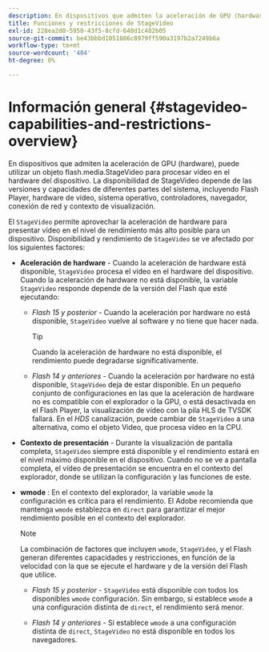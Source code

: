 ```yaml
---
description: En dispositivos que admiten la aceleración de GPU (hardware), puede utilizar un objeto flash.media.StageVideo para procesar vídeo en el hardware del dispositivo. La disponibilidad de StageVideo depende de las versiones y capacidades de diferentes partes del sistema, incluyendo Flash Player, hardware de vídeo, sistema operativo, controladores, navegador, conexión de red y contexto de visualización.
title: Funciones y restricciones de StageVideo
exl-id: 228ea2d0-5950-43f5-8cfd-640d1c482b05
source-git-commit: be43bbbd1051886c8979ff590a3197b2a7249b6a
workflow-type: tm+mt
source-wordcount: '404'
ht-degree: 0%

---
```


# Información general {#stagevideo-capabilities-and-restrictions-overview}

En dispositivos que admiten la aceleración de GPU (hardware), puede utilizar un objeto flash.media.StageVideo para procesar vídeo en el hardware del dispositivo. La disponibilidad de StageVideo depende de las versiones y capacidades de diferentes partes del sistema, incluyendo Flash Player, hardware de vídeo, sistema operativo, controladores, navegador, conexión de red y contexto de visualización.

El `StageVideo` permite aprovechar la aceleración de hardware para presentar vídeo en el nivel de rendimiento más alto posible para un dispositivo. Disponibilidad y rendimiento de `StageVideo` se ve afectado por los siguientes factores:

* **Aceleración de hardware** - Cuando la aceleración de hardware está disponible, `StageVideo` procesa el vídeo en el hardware del dispositivo. Cuando la aceleración de hardware no está disponible, la variable `StageVideo` responde depende de la versión del Flash que esté ejecutando:

   * *Flash 15 y posterior* - Cuando la aceleración por hardware no está disponible, `StageVideo` vuelve al software y no tiene que hacer nada.

      >[!TIP]
      >
      >Cuando la aceleración de hardware no está disponible, el rendimiento puede degradarse significativamente.

   * *Flash 14 y anteriores* - Cuando la aceleración por hardware no está disponible, `StageVideo` deja de estar disponible. En un pequeño conjunto de configuraciones en las que la aceleración de hardware no es compatible con el explorador o la GPU, o está desactivada en el Flash Player, la visualización de vídeo con la pila HLS de TVSDK fallará. En el *HDS* canalización, puede cambiar de `StageVideo` a una alternativa, como el objeto Video, que procesa vídeo en la CPU.

* **Contexto de presentación** - Durante la visualización de pantalla completa, `StageVideo` siempre está disponible y el rendimiento estará en el nivel máximo disponible en el dispositivo. Cuando no se ve a pantalla completa, el vídeo de presentación se encuentra en el contexto del explorador, donde se utilizan la configuración y las funciones de este.

* **wmode** : En el contexto del explorador, la variable `wmode` la configuración es crítica para el rendimiento. El Adobe recomienda que mantenga `wmode` establezca en `direct` para garantizar el mejor rendimiento posible en el contexto del explorador.

   >[!NOTE]
   >
   >La combinación de factores que incluyen `wmode`, `StageVideo`, y el Flash generan diferentes capacidades y restricciones, en función de la velocidad con la que se ejecute el hardware y de la versión del Flash que utilice.

   * *Flash 15 y posterior* - `StageVideo` está disponible con todos los disponibles `wmode` configuración. Sin embargo, si establece `wmode` a una configuración distinta de `direct`, el rendimiento será menor.

   * *Flash 14 y anteriores* - Si establece `wmode` a una configuración distinta de `direct`, `StageVideo` no está disponible en todos los navegadores.
